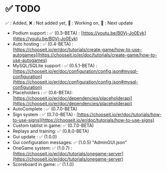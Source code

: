 # ✅ TODO



✅  : Added, ❌  : Not added yet, 👷  : Working on, 📩  : Next update

* Podium support :  ✅ (0.3-BETA) : [https://youtu.be/B0Vj-Jo0Eyk](https://youtu.be/B0Vj-Jo0Eyk)
* Auto hosting : ✅ (0.4-BETA) : [https://chooseit.io/er/doc/tutorials/create-game/how-to-use-autogames](https://chooseit.io/er/doc/tutorials/create-game/how-to-use-autogames)
* MySQL/SQLite support : ✅ (0.5.1-BETA) : [https://chooseit.io/er/doc/configuration/config.json#mysql-configuration](https://chooseit.io/er/doc/configuration/config.json#mysql-configuration)
* Placeholders : ✅ (0.6-BETA): [https://chooseit.io/er/doc/dependencies/placeholderapi](https://chooseit.io/er/doc/dependencies/placeholderapi)
* AutoComplete : ✅ (0.7.0-BETA)
* Sign system : ✅ (0.7.0-BETA) : [https://chooseit.io/er/doc/tutorials/how-to-use-signs](https://chooseit.io/er/doc/tutorials/how-to-use-signs)
* Custom tablist in game: ✅ (0.7.0-BETA)
* Replays and training: ✅ (0.8.0-BETA)
* Gui update :  ✅ (1.0.0)
* Gui configuration messages: ✅ (1.0.5)  "AdminGUI.json"
* OneGame system: ✅ (1.0.7) : [https://chooseit.io/er/doc/tutorials/onegame-server](https://chooseit.io/er/doc/tutorials/onegame-server)
* Scoreboard in game: ✅  (1.1.0)
